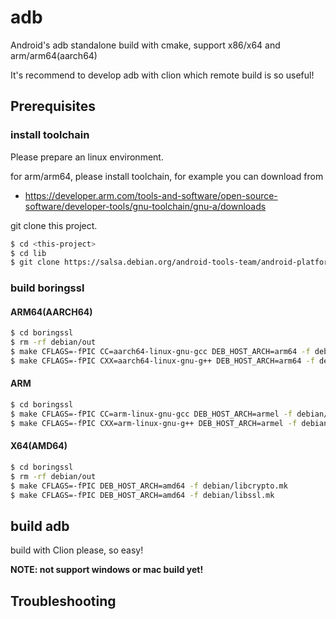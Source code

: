 # adb

Android's adb standalone build with cmake, support x86/x64 and arm/arm64(aarch64)

It's recommend to develop adb with clion which remote build is so useful!

## Prerequisites

### install toolchain

Please prepare an linux environment.

for arm/arm64, please install toolchain, for example you can download from 
- https://developer.arm.com/tools-and-software/open-source-software/developer-tools/gnu-toolchain/gnu-a/downloads

git clone this project.

```bash
$ cd <this-project>
$ cd lib
$ git clone https://salsa.debian.org/android-tools-team/android-platform-external-boringssl.git boringssl
```

### build boringssl

#### ARM64(AARCH64)

```bash
$ cd boringssl
$ rm -rf debian/out
$ make CFLAGS=-fPIC CC=aarch64-linux-gnu-gcc DEB_HOST_ARCH=arm64 -f debian/libcrypto.mk
$ make CFLAGS=-fPIC CXX=aarch64-linux-gnu-g++ DEB_HOST_ARCH=arm64 -f debian/libssl.mk
```

#### ARM

```bash
$ cd boringssl
$ make CFLAGS=-fPIC CC=arm-linux-gnu-gcc DEB_HOST_ARCH=armel -f debian/libcrypto.mk
$ make CFLAGS=-fPIC CXX=arm-linux-gnu-g++ DEB_HOST_ARCH=armel -f debian/libssl.mk
```

#### X64(AMD64)

```bash
$ cd boringssl
$ rm -rf debian/out
$ make CFLAGS=-fPIC DEB_HOST_ARCH=amd64 -f debian/libcrypto.mk
$ make CFLAGS=-fPIC DEB_HOST_ARCH=amd64 -f debian/libssl.mk
```

## build adb

build with Clion please, so easy!

**NOTE: not support windows or mac build yet!**

## Troubleshooting
